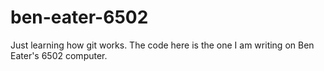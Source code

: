 # ben-eater-6502
Just learning how git works.
The code here is the one I am writing on Ben Eater's 6502 computer.
